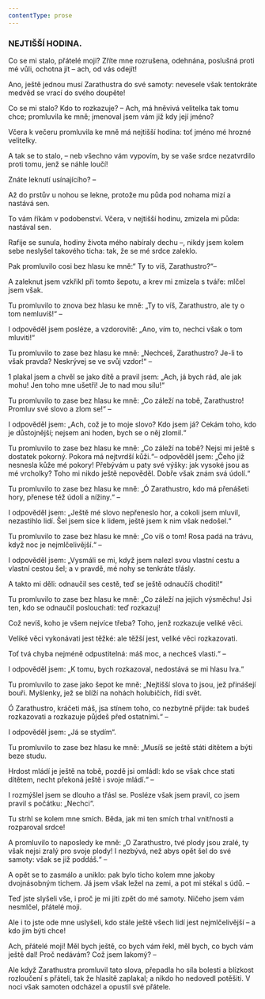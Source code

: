 ```yaml
---
contentType: prose
---
```


<section>

### NEJTIŠŠÍ HODINA.

Co se mi stalo, přátelé moji? Zříte mne rozrušena, odehnána, poslušná proti mé vůli, ochotna jít – ach, od vás odejít! 

Ano, ještě jednou musí Zarathustra do své samoty: nevesele však tentokráte medvěd se vrací do svého doupěte! 

Co se mi stalo? Kdo to rozkazuje? – Ach, má hněvivá velitelka tak tomu chce; promluvila ke mně; jmenoval jsem vám již kdy její jméno?

Včera k večeru promluvila ke mně má nejtišší hodina: toť jméno mé hrozné velitelky. 

A tak se to stalo, – neb všechno vám vypovím, by se vaše srdce nezatvrdilo proti tomu, jenž se náhle loučí! 

Znáte leknutí usínajícího? –

Až do prstův u nohou se lekne, protože mu půda pod nohama mizí a nastává sen. 

To vám říkám v podobenství. Včera, v nejtišší hodinu, zmizela mi půda: nastával sen. 

Rafije se sunula, hodiny života mého nabíraly dechu –, nikdy jsem kolem sebe neslyšel takového ticha: tak, že se mé srdce zaleklo.

Pak promluvilo cosi bez hlasu ke mně:“ Ty to víš, Zarathustro?“– 

A zaleknut jsem vzkřikl při tomto šepotu, a krev mi zmizela s tváře: mlčel jsem však.

Tu promluvilo to znova bez hlasu ke mně: „Ty to víš, Zarathustro, ale ty o tom nemluvíš!“ –

I odpověděl jsem posléze, a vzdorovitě: „Ano, vím to, nechci však o tom mluviti!“

Tu promluvilo to zase bez hlasu ke mně: „Nechceš, Zarathustro? Je-li to však pravda? Neskrývej se ve svůj vzdor!“ –

1 plakal jsem a chvěl se jako dítě a pravil jsem: „Ach, já bych rád, ale jak mohu! Jen toho mne ušetři! Je to nad mou sílu!“

Tu promluvilo to zase bez hlasu ke mně: „Co záleží na tobě, Zarathustro! Promluv své slovo a zlom se!“ –

I odpověděl jsem: „Ach, což je to moje slovo? Kdo jsem já? Cekám toho, kdo je důstojnější; nejsem ani hoden, bych se o něj zlomil.“

Tu promluvilo to zase bez hlasu ke mně: „Co záleží na tobě? Nejsi mi ještě s dostatek pokorný. Pokora má nejtvrdší kůži.“– odpověděl jsem: „Čeho již nesnesla kůže mé pokory! Přebývám u paty své výšky: jak vysoké jsou as mé vrcholky? Toho mi nikdo ještě nepověděl. Dobře však znám svá údolí.“

Tu promluvilo to zase bez hlasu ke mně: „Ó Zarathustro, kdo má přenášeti hory, přenese též údolí a nížiny.“ –

I odpověděl jsem: „Ještě mé slovo nepřeneslo hor, a cokoli jsem mluvil, nezastihlo lidí. Šel jsem sice k lidem, ještě jsem k nim však nedošel.“

Tu promluvilo to zase bez hlasu ke mně: „Co víš o tom! Rosa padá na trávu, když noc je nejmlčelivější.“ –

I odpověděl jsem: „Vysmáli se mi, když jsem nalezl svou vlastní cestu a vlastní cestou šel; a v pravdě, mé nohy se tenkráte třásly.

A takto mi děli: odnaučil ses cestě, teď se ještě odnaučíš choditi!“

Tu promluvilo to zase bez hlasu ke mně: „Co záleží na jejich výsměchu! Jsi ten, kdo se odnaučil poslouchati: teď rozkazuj!

Což nevíš, koho je všem nejvíce třeba? Toho, jenž rozkazuje veliké věci.

Veliké věci vykonávati jest těžké: ale těžší jest, veliké věci rozkazovati.

Toť tvá chyba nejméně odpustitelná: máš moc, a nechceš vlasti.“ – 

I odpověděl jsem: „K tomu, bych rozkazoval, nedostává se mi hlasu lva.“

Tu promluvilo to zase jako šepot ke mně: „Nejtišší slova to jsou, jež přinášejí bouři. Myšlenky, jež se blíží na nohách holubičích, řídí svět.

Ó Zarathustro, kráčeti máš, jsa stínem toho, co nezbytně přijde: tak budeš rozkazovati a rozkazuje půjdeš před ostatními.“ – 

I odpověděl jsem: „Já se stydím“.

Tu promluvilo to zase bez hlasu ke mně: „Musíš se ještě státi dítětem a býti beze studu. 

Hrdost mládí je ještě na tobě, pozdě jsi omládl: kdo se však chce stati dítětem, necht překoná ještě i svoje mládí.“ – 

I rozmýšlel jsem se dlouho a třásl se. Posléze však jsem pravil, co jsem pravil s počátku: „Nechci“. 

Tu strhl se kolem mne smích. Běda, jak mi ten smích trhal vnitřnosti a rozparoval srdce! 

A promluvilo to naposledy ke mně: „O Zarathustro, tvé plody jsou zralé, ty však nejsi zralý pro svoje plody! I nezbývá, než abys opět šel do své samoty: však se již poddáš.“ – 

A opět se to zasmálo a uniklo: pak bylo ticho kolem mne jakoby dvojnásobným tichem. Já jsem však ležel na zemi, a pot mi stékal s údů. –

Teď jste slyšeli vše, i proč je mi jiti zpět do mé samoty. Ničeho jsem vám nesmlčel, přátelé moji. 

Ale i to jste ode mne uslyšeli, kdo stále ještě všech lidí jest nejmlčelivější – a kdo jím býti chce! 

Ach, přátelé moji! Měl bych ještě, co bych vám řekl, měl bych, co bych vám ještě dal! Proč nedávám? Což jsem lakomý? –

</section>

<section>

Ale když Zarathustra promluvil tato slova, přepadla ho síla bolesti a blízkost rozloučení s přáteli, tak že hlasitě zaplakal; a nikdo ho nedovedl potěšiti. V noci však samoten odcházel a opustil své přátele.

</section>
